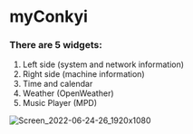 # myConkyi
### There are 5 widgets:
  1. Left side (system and network information)
  2. Right side (machine information)
  3. Time and calendar
  4. Weather (OpenWeather)
  5. Music Player (MPD)
  
![Screen_2022-06-24-26_1920x1080](https://user-images.githubusercontent.com/70325462/176989638-7d2de41d-6b3a-460b-b20e-9e761f6d4a02.png)
